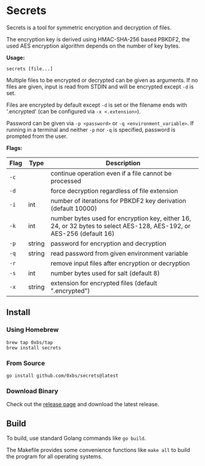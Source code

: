 # Secrets

Secrets is a tool for symmetric encryption and decryption of files.

The encryption key is derived using HMAC-SHA-256 based PBKDF2, the used AES encryption algorithm depends on the number 
of key bytes.

**Usage:**
```shell
secrets [file...]
```

Multiple files to be encrypted or decrypted can be given as arguments.
If no files are given, input is read from STDIN and will be encrypted
except `-d` is set.

Files are encrypted by default except `-d` is set or the filename ends
with '.encrypted' (can be configured via `-x <.extension>`).

Password can be given via `-p <password>` or `-q <environment_variable>`.
If running in a terminal and neither `-p` nor `-q` is specified, password
is prompted from the user.

**Flags:**

| Flag | Type   | Description                                                                                                          |
|------|--------|----------------------------------------------------------------------------------------------------------------------|
| `-c` |        | continue operation even if a file cannot be processed                                                                |
| `-d` |        | force decryption regardless of file extension                                                                        |
| `-i` | int    | number of iterations for PBKDF2 key derivation (default 10000)                                                       |
| `-k` | int    | number bytes used for encryption key, either 16, 24, or 32 bytes to select AES-128, AES-192, or AES-256 (default 16) |
| `-p` | string | password for encryption and decryption                                                                               |
| `-q` | string | read password from given environment variable                                                                        |
| `-r` |        | remove input files after encryption or decryption                                                                    |
| `-s` | int    | number bytes used for salt (default 8)                                                                               |
| `-x` | string | extension for encrypted files (default ".encrypted")                                                                 |

## Install

### Using Homebrew
```shell
brew tap 0xbs/tap
brew install secrets
```

### From Source
```shell
go install github.com/0xbs/secrets@latest
```

### Download Binary
Check out the [release page](https://github.com/0xbs/secrets/releases) and download the latest release.

## Build

To build, use standard Golang commands like `go build`.

The Makefile provides some convenience functions like `make all` to build the program for all operating systems. 
